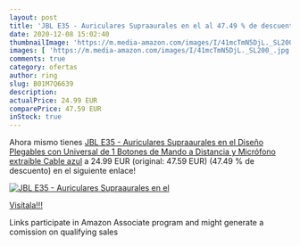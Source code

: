 ```yaml
---
layout: post
title: 'JBL E35 - Auriculares Supraaurales en el al 47.49 % de descuento'
date: 2020-12-08 15:02:40
thumbnailImage: 'https://m.media-amazon.com/images/I/41mcTmN5DjL._SL200_.jpg'
images: [ 'https://m.media-amazon.com/images/I/41mcTmN5DjL._SL200_.jpg' ]
comments: true
category: ofertas
author: ring
slug: B01M7Q6639
description:
actualPrice: 24.99 EUR
comparePrice: 47.59 EUR
inStock: true
---
```


Ahora mismo tienes [JBL E35 - Auriculares Supraaurales en el Diseño Plegables con Universal de 1 Botones de Mando a Distancia y Micrófono extraíble Cable  azul](https://www.amazon.es/dp/B01M7Q6639/?tag=tolees-21) a 24.99 EUR (original: 47.59 EUR) (47.49 %  de descuento) en el siguiente enlace!

[![JBL E35 - Auriculares Supraaurales en el](https://m.media-amazon.com/images/I/41mcTmN5DjL._SL200_.jpg)](https://www.amazon.es/dp/B01M7Q6639/?tag=tolees-21)

[Visítala!!!](https://www.amazon.es/dp/B01M7Q6639/?tag=tolees-21)

Links participate in Amazon Associate program and might generate a comission on qualifying sales
